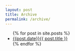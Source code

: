```yaml
---
layout: post
title: Archive
permalink: /archive/
---
```


<ul>
  {% for post in site.posts %}
    <li>
      <a href="{{ post.url }}">{{post.date}}{{ post.title }}</a>
    </li>
  {% endfor %}
</ul>